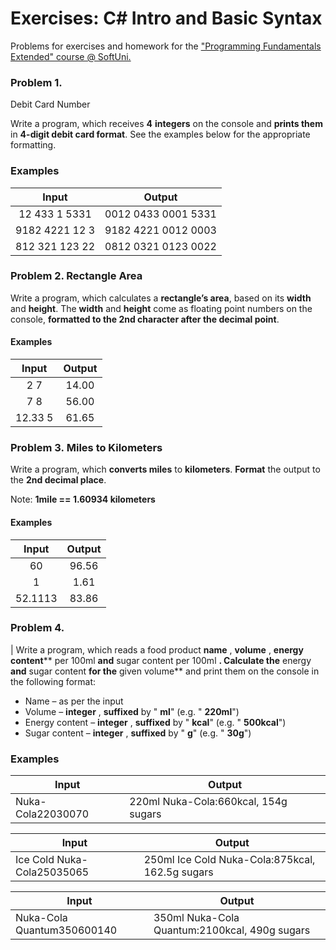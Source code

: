 ﻿# Exercises: C# Intro and Basic Syntax
Problems for exercises and homework for the ["Programming Fundamentals Extended" course @ SoftUni.](https://softuni.bg/courses/programming-fundamentals)

### Problem 1.              
Debit Card Number

Write a program, which receives **4** **integers** on the console and
**prints them** in **4-digit debit card format**. See the examples below
for the appropriate formatting.

### Examples

| Input | Output |
| :---: | :---: |
| 12 433 1 5331 | 0012 0433 0001 5331 |
| 9182 4221 12 3 | 9182 4221 0012 0003 |
| 812 321 123 22 | 0812 0321 0123 0022 |

### Problem 2. Rectangle Area

Write a program, which calculates a **rectangle’s area**, based on its **width** and **height**. The **width** and **height** come as floating point numbers on the console, **formatted to the 2nd character after the decimal point**.

#### Examples

|  Input  | Output |
|:-------:|:------:|
| 2 7     | 14.00  |
| 7 8     | 56.00  |
| 12.33 5 | 61.65  |

### Problem 3. Miles to Kilometers

Write a program, which **converts miles** to **kilometers**. **Format** the output to the **2nd decimal place**.

Note: **1mile == 1.60934 kilometers**

#### Examples

|  Input  | Output |
|:-------:|:------:|
| 60      | 96.56  |
| 1       | 1.61   |
| 52.1113 | 83.86  |

### Problem 4.
 |
Write a program, which reads a food product **name** , **volume** , **energy content**** per 100ml **and** sugar content per 100ml **. Calculate the** energy **and** sugar content **for the** given volume** and print them on the console in the following format:

- Name – as per the input
- Volume – **integer** , **suffixed** by &quot; **ml**&quot; (e.g. &quot; **220ml**&quot;)
- Energy content – **integer** , **suffixed** by &quot; **kcal**&quot; (e.g. &quot; **500kcal**&quot;)
- Sugar content – **integer** , **suffixed** by &quot; **g**&quot; (e.g. &quot; **30g**&quot;)

### Examples

| **Input** | **Output** |
| --- | --- |
| Nuka-Cola22030070 | 220ml Nuka-Cola:660kcal, 154g sugars |

| **Input** | **Output** |
| --- | --- |
| Ice Cold Nuka-Cola25035065 | 250ml Ice Cold Nuka-Cola:875kcal, 162.5g sugars |

| **Input** | **Output** |
| --- | --- |
| Nuka-Cola Quantum350600140 | 350ml Nuka-Cola Quantum:2100kcal, 490g sugars |
